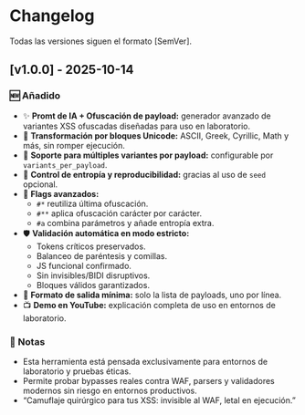# Changelog

Todas las versiones siguen el formato [SemVer].

## [v1.0.0] - 2025-10-14
### 🆕 Añadido
- ✨ **Promt de IA + Ofuscación de payload:** generador avanzado de variantes XSS ofuscadas diseñadas para uso en laboratorio.
- 🧠 **Transformación por bloques Unicode:** ASCII, Greek, Cyrillic, Math y más, sin romper ejecución.
- 🔁 **Soporte para múltiples variantes por payload:** configurable por `variants_per_payload`.
- 🧪 **Control de entropía y reproducibilidad:** gracias al uso de `seed` opcional.
- 🧬 **Flags avanzados:**
  - `#*` reutiliza última ofuscación.
  - `#**` aplica ofuscación carácter por carácter.
  - `#a` combina parámetros y añade entropía extra.
- 🛡️ **Validación automática en modo estricto:**
  - Tokens críticos preservados.
  - Balanceo de paréntesis y comillas.
  - JS funcional confirmado.
  - Sin invisibles/BIDI disruptivos.
  - Bloques válidos garantizados.
- 🧰 **Formato de salida mínima:** solo la lista de payloads, uno por línea.
- 📺 **Demo en YouTube:** explicación completa de uso en entornos de laboratorio.

### 📌 Notas
- Esta herramienta está pensada exclusivamente para entornos de laboratorio y pruebas éticas.
- Permite probar bypasses reales contra WAF, parsers y validadores modernos sin riesgo en entornos productivos.
- “Camuflaje quirúrgico para tus XSS: invisible al WAF, letal en ejecución.”
